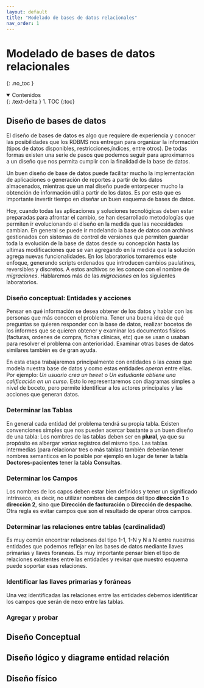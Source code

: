```yaml
---
layout: default
title: "Modelado de bases de datos relacionales"
nav_order: 1
---
```


# Modelado de bases de datos relacionales
{: .no_toc }

<details open markdown="block">
  <summary>
    Contenidos
  </summary>
  {: .text-delta }
1. TOC
{:toc}

</details>


## Diseño de bases de datos

El diseño de bases de datos es algo que requiere de experiencia y conocer las posibilidades que los RDBMS nos entregan para organizar la información (tipos de datos disponibles, restricciones,índices, entre otros). De todas formas existen una serie de pasos que podemos seguir para aproximarnos a un diseño que nos permita cumplir con la finalidad de la base de datos.

Un buen diseño de base de datos puede facilitar mucho la implementación de aplicaciones o generación de reportes a partir de los datos almacenados, mientras que un mal diseño puede entorpecer mucho la obtención de información útil a partir de los datos. Es por esto que es importante invertir tiempo en diseñar un buen esquema de bases de datos.

Hoy, cuando todas las aplicaciones y soluciones tecnológicas deben estar preparadas para afrontar el cambio, se han desarrollado metodologías que permiten ir evolucionando el diseño en la medida que las necesidades cambian. En general se puede ir modelando la base de datos con archivos gestionados con sistemas de control de versiones que permiten guardar toda la evolución de la base de datos desde su concepción hasta las ultimas modificaciones que se van agregando en la medida que la solución agrega nuevas funcionalidades. En los laboratorios tomaremos este enfoque, generando scripts ordenados que introducen cambios paulatinos, reversibles y discretos. A estos archivos se les conoce con el nombre de *migraciones*. Hablaremos más de las *migraciones* en los siguientes laboratorios.

### Diseño conceptual: Entidades y acciones
  
Pensar en qué información se desea obtener de los datos y hablar con las personas que más conocen el problema. Tener una buena idea de qué preguntas se quieren responder con la base de datos, realizar bocetos de los informes que se quieren obtener y examinar los documentos físicos (facturas, ordenes de compra, fichas clínicas, etc) que se usan o usaban para resolver el problema con anterioridad. Examinar otras bases de datos similares también es de gran ayuda.

En esta etapa trabajaremos principalmente con entidades o las *cosas* que modela nuestra base de datos y como estas entidades *operan* entre ellas. Por ejemplo: *Un usuario crea un tweet* o *Un estudiante obtiene una calificación en un curso*. Esto lo representaremos con diagramas simples a nivel de boceto, pero permite identificar a los actores principales y las acciones que generan datos.

### Determinar las Tablas

En general cada entidad del problema tendrá su propia tabla. Existen convenciones simples que nos pueden acercar bastante a un buen diseño de una tabla: Los nombres de las tablas deben ser en **plural**, ya que su propósito es albergar *varios* registros del mismo tipo. Las tablas intermedias (para relacionar tres o más tablas) también deberían tener nombres semanticos en lo posible por ejemplo en lugar de tener la tabla **Doctores-pacientes** tener la tabla **Consultas**.

### Determinar los Campos

Los nombres de los capos deben estar bien definidos y tener un significado intrínseco, es decir, no utilizar nombres de campos del tipo **dirección 1** o **dirección 2**, sino que **Dirección de facturación** o **Dirección de despacho**. Otra regla es evitar campos que son el resultado de operar otros campos.

### Determinar las relaciones entre tablas (cardinalidad)

Es muy común encontrar relaciones del tipo 1-1, 1-N y N a N entre nuestras entidades que podemos reflejar en las bases de datos mediante llaves primarias y llaves foraneas. Es muy importante pensar bien el tipo de relaciones existentes entre las entidades y revisar que nuestro esquema puede soportar esas relaciones.

### Identificar las llaves primarias y foráneas

Una vez identificadas las relaciones entre las entidades debemos identificar los campos que serán de nexo entre las tablas.

### Agregar y probar


## Diseño Conceptual

## Diseño lógico y diagrame entidad relación

## Diseño físico
